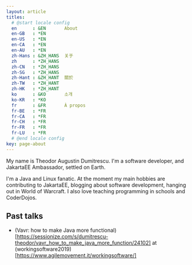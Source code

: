 ```yaml
---
layout: article
titles:
  # @start locale config
  en      : &EN       About
  en-GB   : *EN
  en-US   : *EN
  en-CA   : *EN
  en-AU   : *EN
  zh-Hans : &ZH_HANS  关于
  zh      : *ZH_HANS
  zh-CN   : *ZH_HANS
  zh-SG   : *ZH_HANS
  zh-Hant : &ZH_HANT  關於
  zh-TW   : *ZH_HANT
  zh-HK   : *ZH_HANT
  ko      : &KO       소개
  ko-KR   : *KO
  fr      : &FR       À propos
  fr-BE   : *FR
  fr-CA   : *FR
  fr-CH   : *FR
  fr-FR   : *FR
  fr-LU   : *FR
  # @end locale config
key: page-about
---
```

My name is Theodor Augustin Dumitrescu. I'm a software developer, and JakartaEE Ambassador, settled on Earth.

I'm a Java and Linux fanatic. At the moment my main hobbies are contributing to JakartaEE, blogging about software development, hanging out in World of Warcraft. I also love teaching programming in schools and CoderDojos.


## Past talks
- (Vavr: how to make Java more functional)[https://sessionize.com/s/dumitrescu-theodor/vavr_how_to_make_java_more_function/24102] at (workingsoftware2019)[https://www.agilemovement.it/workingsoftware/]